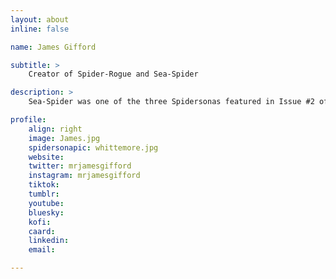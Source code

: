 ```yaml
---
layout: about
inline: false

name: James Gifford

subtitle: >
    Creator of Spider-Rogue and Sea-Spider

description: >
    Sea-Spider was one of the three Spidersonas featured in Issue #2 of Spider-Verse (2019-2020).

profile: 
    align: right
    image: James.jpg
    spidersonapic: whittemore.jpg
    website: 
    twitter: mrjamesgifford
    instagram: mrjamesgifford
    tiktok: 
    tumblr: 
    youtube: 
    bluesky: 
    kofi: 
    caard: 
    linkedin: 
    email: 

---
```


<!-- longer bio here -->
